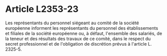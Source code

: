 # Article L2353-23

Les représentants du personnel siégeant au comité de la société européenne informent les représentants du personnel des établissements et filiales de la société européenne ou, à défaut, l'ensemble des salariés, de la teneur et des résultats des travaux de ce comité, dans le respect du secret professionnel et de l'obligation de discrétion prévus à l'article L. 2325-5.